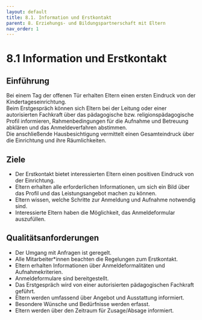 ```yaml
---
layout: default
title: 8.1. Information und Erstkontakt
parent: 8. Erziehungs- und Bildungspartnerschaft mit Eltern
nav_order: 1
---
```


# 8.1 Information und Erstkontakt

## Einführung
Bei einem Tag der offenen Tür erhalten Eltern einen ersten Eindruck von der Kindertageseinrichtung.  
Beim Erstgespräch können sich Eltern bei der Leitung oder einer autorisierten Fachkraft über das pädagogische bzw. religionspädagogische Profil informieren, Rahmenbedingungen für die Aufnahme und Betreuung abklären und das Anmeldeverfahren abstimmen.  
Die anschließende Hausbesichtigung vermittelt einen Gesamteindruck über die Einrichtung und ihre Räumlichkeiten.

## Ziele
* Der Erstkontakt bietet interessierten Eltern einen positiven Eindruck von der Einrichtung.
* Eltern erhalten alle erforderlichen Informationen, um sich ein Bild über das Profil und das Leistungsangebot machen zu können.
* Eltern wissen, welche Schritte zur Anmeldung und Aufnahme notwendig sind.
* Interessierte Eltern haben die Möglichkeit, das Anmeldeformular auszufüllen.

## Qualitätsanforderungen
* Der Umgang mit Anfragen ist geregelt.
* Alle Mitarbeiter*innen beachten die Regelungen zum Erstkontakt.
* Eltern erhalten Informationen über Anmeldeformalitäten und Aufnahmekriterien.
* Anmeldeformulare sind bereitgestellt.
* Das Erstgespräch wird von einer autorisierten pädagogischen Fachkraft geführt.
* Eltern werden umfassend über Angebot und Ausstattung informiert.
* Besondere Wünsche und Bedürfnisse werden erfasst.
* Eltern werden über den Zeitraum für Zusage/Absage informiert.